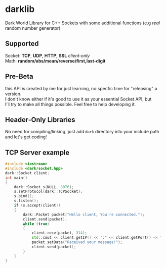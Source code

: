 # darklib
Dark World Library for C++ Sockets with some additional functions (e.g *real* random number generator)

Supported
-
Socket: **TCP**, **UDP**, **HTTP**, **SSL** *client-only*<br>
Math: **random/abs/mean/reverse/first,last-digit**

Pre-Beta
-
this API is created by me for just learning, no specfic time for "releasing" a version.<br>
I don't know either if it's good to use it as your essential Socket API, but<br>
I'll try to make all things possible. Feel free to help developing it.

Header-Only Libraries
-
No need for compiling/linking, just add `dark` directory into your include path and let's get coding!


TCP Server example
-
```cpp
#include <iostream>
#include <dark/socket.hpp>
dark::Socket client;
int main()
{
	dark::Socket s(NULL, 8076);
	s.setProtocol(dark::TCPSocket);
	s.bind();
	s.listen();
	if (s.accept(client))
	{
		dark::Packet packet("Hello client, You're connected.");
		client.send(packet);
		while (true)
		{
			client.recv(packet, 314);
			std::cout << client.getIP() << ":" << client.getPort() << " | " << packet.getData() << "\n";
			packet.setData("Received your message!");
			client.send(packet);
		}
	}
}
```

